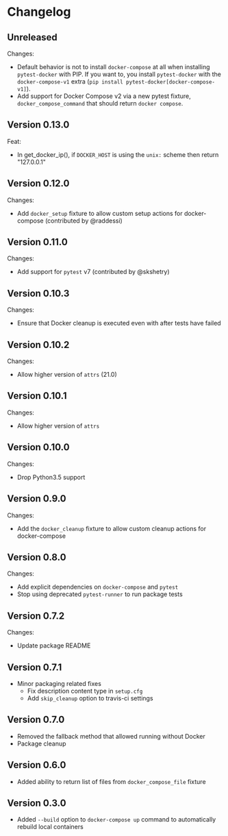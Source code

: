 # Changelog

## Unreleased
Changes:
- Default behavior is not to install `docker-compose` at all when
  installing `pytest-docker` with PIP. If you want to, you install
  `pytest-docker` with the `docker-compose-v1` extra (`pip install
  pytest-docker[docker-compose-v1]`).
- Add support for Docker Compose v2 via a new pytest fixture,
  `docker_compose_command` that should return `docker compose`.

## Version 0.13.0
Feat:
- In get_docker_ip(), if `DOCKER_HOST` is using the `unix:` scheme then return "127.0.0.1"

## Version 0.12.0
Changes:
- Add `docker_setup` fixture to allow custom setup actions for docker-compose
(contributed by @raddessi)

## Version 0.11.0
Changes:
- Add support for `pytest` v7 (contributed by @skshetry)

## Version 0.10.3
Changes:
- Ensure that Docker cleanup is executed even with after tests have failed

## Version 0.10.2
Changes:
- Allow higher version of `attrs` (21.0)

## Version 0.10.1
Changes:
- Allow higher version of `attrs`

## Version 0.10.0
Changes:
- Drop Python3.5 support

## Version 0.9.0
Changes:
- Add the `docker_cleanup` fixture to allow custom cleanup actions for
docker-compose

## Version 0.8.0
Changes:
- Add explicit dependencies on `docker-compose` and `pytest`
- Stop using deprecated `pytest-runner` to run package tests

## Version 0.7.2
Changes:
- Update package README

## Version 0.7.1
- Minor packaging related fixes
	- Fix description content type in `setup.cfg`
	- Add `skip_cleanup` option to travis-ci settings

## Version 0.7.0
- Removed the fallback method that allowed running without Docker
- Package cleanup

## Version 0.6.0
- Added ability to return list of files from `docker_compose_file` fixture

## Version 0.3.0
- Added `--build` option to `docker-compose up` command to automatically
  rebuild local containers
